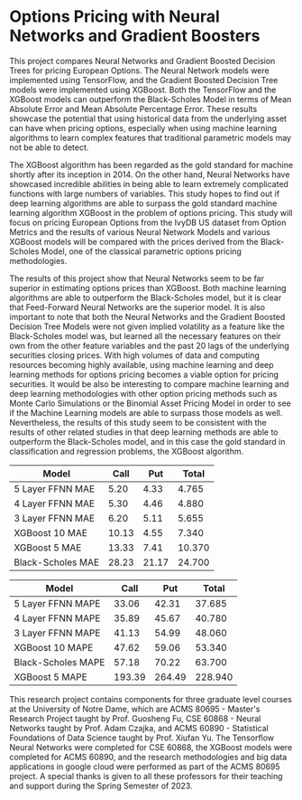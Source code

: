 # Options Pricing with Neural Networks and Gradient Boosters
This project compares Neural Networks and Gradient Boosted Decision Trees for pricing European Options. The Neural Network models were implemented using TensorFlow, and the Gradient Boosted Decision Tree models were implemented using XGBoost. Both the TensorFlow and the XGBoost models can outperform the Black-Scholes Model in terms of Mean Absolute Error and Mean Absolute Percentage Error. These results showcase the potential that using historical data from the underlying asset can have when pricing options, especially when using machine learning algorithms to learn complex features that traditional parametric models may not be able to detect.

The XGBoost algorithm has been regarded as the gold standard for machine shortly after its inception in 2014. On the other hand, Neural Networks have showcased incredible abilities in being able to learn extremely complicated functions with large numbers of variables. This study hopes to find out if deep learning algorithms are able to surpass the gold standard machine learning algorithm XGBoost in the problem of options pricing. This study will focus on pricing European Options from the IvyDB US dataset from Option Metrics and the results of various Neural Network Models and various XGBoost models will be compared with the prices derived from the Black-Scholes Model, one of the classical parametric options pricing methodologies.


The results of this project show that Neural Networks seem to be far superior in estimating options prices than XGBoost. Both machine learning algorithms are able to outperform the Black-Scholes model, but it is clear that Feed-Forward Neural Networks are the superior model. It is also important to note that both the Neural Networks and the Gradient Boosted Decision Tree Models were not given implied volatility as a feature like the Black-Scholes model was, but learned all the necessary features on their own from the other feature variables and the past 20 lags of the underlying securities closing prices. With high volumes of data and computing resources becoming highly available, using machine learning and deep learning methods for options pricing becomes a viable option for pricing securities. It would be also be interesting to compare machine learning and deep learning methodologies with other option pricing methods such as Monte Carlo Simulations or the Binomial Asset Pricing Model in order to see if the Machine Learning models are able to surpass those models as well. Nevertheless, the results of this study seem to be consistent with the results of other related studies in that deep learning methods are able to outperform the Black-Scholes model, and in this case the gold standard in classification and regression problems, the XGBoost algorithm.

| Model              | Call   | Put    | Total  |
| ------------------ | ------ | ------ | ------ |
| 5 Layer FFNN MAE   | 5.20   | 4.33   | 4.765  |
| 4 Layer FFNN MAE   | 5.30   | 4.46   | 4.880  |
| 3 Layer FFNN MAE   | 6.20   | 5.11   | 5.655  |
| XGBoost 10 MAE     | 10.13  | 4.55   | 7.340  |
| XGBoost 5 MAE      | 13.33  | 7.41   | 10.370 |
| Black-Scholes MAE  | 28.23  | 21.17  | 24.700 |

| Model               | Call    | Put     | Total   |
| ------------------- | ------- | ------- | ------- |
| 5 Layer FFNN MAPE   | 33.06   | 42.31   | 37.685  |
| 4 Layer FFNN MAPE   | 35.89   | 45.67   | 40.780  |
| 3 Layer FFNN MAPE   | 41.13   | 54.99   | 48.060  |
| XGBoost 10 MAPE     | 47.62   | 59.06   | 53.340  |
| Black-Scholes MAPE  | 57.18   | 70.22   | 63.700  |
| XGBoost 5 MAPE      | 193.39  | 264.49  | 228.940 |

This research project contains components for three graduate level courses at the University of Notre Dame, which are ACMS 80695 - Master's Research Project taught by Prof. Guosheng Fu, CSE 60868 - Neural Networks taught by Prof. Adam Czajka, and ACMS 60890 - Statistical Foundations of Data Science taught by Prof. Xiufan Yu. The Tensorflow Neural Networks were completed for CSE 60868, the XGBoost models were completed for ACMS 60890, and the research methodologies and big data applications in google cloud were performed as part of the ACMS 80695 project. A special thanks is given to all these professors for their teaching and support during the Spring Semester of 2023.